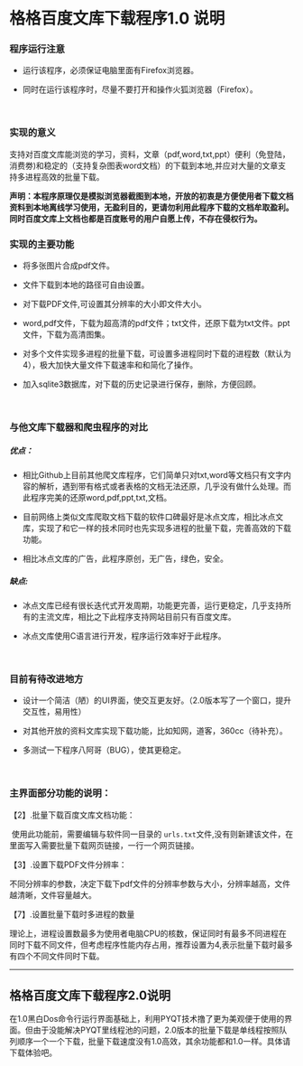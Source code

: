 # 格格百度文库下载程序1.0  说明                                                                                                          						                                                                 														

### 程序运行注意

- 运行该程序，必须保证电脑里面有Firefox浏览器。

- 同时在运行该程序时，尽量不要打开和操作火狐浏览器（Firefox）。

  ​


### 实现的意义

支持对百度文库能浏览的学习，资料，文章（pdf,word,txt,ppt）便利（免登陆，消费劵)和稳定的（支持复杂图表word文档）的下载到本地,并应对大量的文章支持多进程高效的批量下载。

**声明：本程序原理仅是模拟浏览器截图到本地，开放的初衷是方便使用者下载文档资料到本地离线学习使用，无盈利目的，更请勿利用此程序下载的文档牟取盈利。同时百度文库上文档也都是百度账号的用户自愿上传，不存在侵权行为。**



### 实现的主要功能
- 将多张图片合成pdf文件。

- 文件下载到本地的路径可自由设置。

- 对下载PDF文件,可设置其分辨率的大小即文件大小。

- word,pdf文件，下载为超高清的pdf文件；txt文件，还原下载为txt文件。ppt文件，下载为高清图集。

- 对多个文件实现多进程的批量下载，可设置多进程同时下载的进程数（默认为4），极大加快大量文件下载速率和和简化了操作。

- 加入sqlite3数据库，对下载的历史记录进行保存，删除，方便回顾。

  ​

### 与他文库下载器和爬虫程序的对比

##### 优点：
- 相比Github上目前其他爬文库程序，它们简单只对txt,word等文档只有文字内容的解析，遇到带有格式或者表格的文档无法还原，几乎没有做什么处理。而此程序完美的还原word,pdf,ppt,txt,文档。

- 目前网络上类似文库爬取文档下载的软件口碑最好是冰点文库，相比冰点文库，实现了和它一样的技术同时也先实现多进程的批量下载，完善高效的下载功能。
- 相比冰点文库的广告，此程序原创，无广告，绿色，安全。

##### 缺点:
- 冰点文库已经有很长迭代式开发周期，功能更完善，运行更稳定，几乎支持所有的主流文库，相比之下此程序支持网站目前只有百度文库。

- 冰点文库使用C语言进行开发，程序运行效率好于此程序。

  ​

### 目前有待改进地方
- 设计一个简洁（陋）的UI界面，使交互更友好。（2.0版本写了一个窗口，提升交互性，易用性）

- 对其他开放的资料文库实现下载功能，比如知网，道客，360cc（待补充）。

- 多测试一下程序八阿哥（BUG），使其更稳定。

  ​

### 主界面部分功能的说明：

【2】.批量下载百度文库文档功能：

​       使用此功能前，需要编辑与软件同一目录的 ```urls.txt```文件,没有则新建该文件，在里面写入需要批量下载网页链接，一行一个网页链接。

【3】.设置下载PDF文件分辨率：

​       不同分辨率的参数，决定下载下pdf文件的分辨率参数与大小，分辨率越高，文件越清晰，文件容量越大。

【7】.设置批量下载时多进程的数量

​        理论上，进程设置数最多为使用者电脑CPU的核数，保证同时有最多不同进程在同时下载不同文件，但考虑程序性能内存占用，推荐设置为4,表示批量下载时最多有四个不同文件同时下载。

---



## 格格百度文库下载程序2.0说明

在1.0黑白Dos命令行运行界面基础上，利用PYQT技术撸了更为美观便于使用的界面。但由于没能解决PYQT里线程池的问题，2.0版本的批量下载是单线程按照队列顺序一个一个下载，批量下载速度没有1.0高效，其余功能都和1.0一样。具体请下载体验吧。





​            












